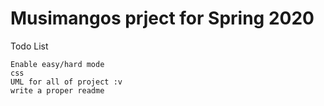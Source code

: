 # Musimangos prject for Spring 2020
Todo List
~~~
Enable easy/hard mode
css
UML for all of project :v
write a proper readme
